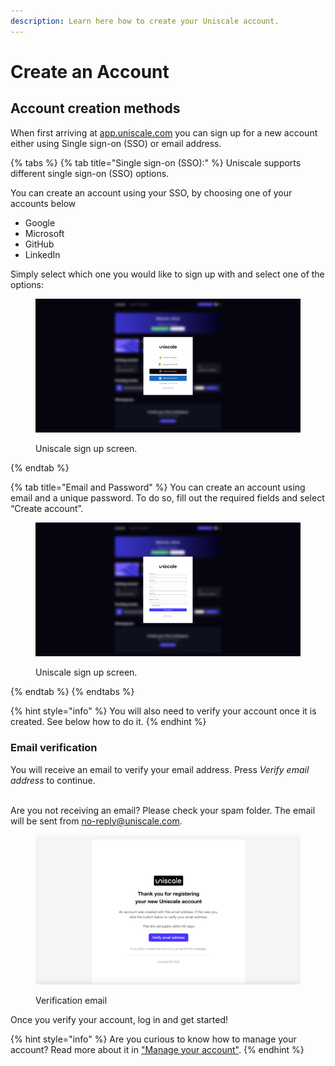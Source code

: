 ```yaml
---
description: Learn here how to create your Uniscale account.
---
```


# Create an Account

## Account creation methods

When first arriving at [app.uniscale.com](http://app.uniscale.com/) you can sign up for a new account either using Single sign-on (SSO) or email address.

{% tabs %}
{% tab title="Single sign-on (SSO):" %}
Uniscale supports different single sign-on (SSO) options.

You can create an account using your SSO, by choosing one of your accounts below

* Google
* Microsoft
* GitHub
* LinkedIn

Simply select which one you would like to sign up with and select one of the options:

<figure><img src="../.gitbook/assets/image (1) (1).png" alt=""><figcaption><p>Uniscale sign up screen.</p></figcaption></figure>
{% endtab %}

{% tab title="Email and Password" %}
You can create an account using email and a unique password. To do so, fill out the required fields and select “Create account”.

<figure><img src="../.gitbook/assets/image (10).png" alt=""><figcaption><p>Uniscale sign up screen.</p></figcaption></figure>
{% endtab %}
{% endtabs %}

{% hint style="info" %}
You will also need to verify your account once it is created. See below how to do it.
{% endhint %}

### **Email verification**

You will receive an email to verify your email address. Press _Verify email address_ to continue.

\
Are you not receiving an email? Please check your spam folder. The email will be sent from [no-reply@uniscale.com](mailto:no-reply@uniscale.com).

<figure><img src="../.gitbook/assets/image (2) (1).png" alt=""><figcaption><p>Verification email</p></figcaption></figure>

Once you verify your account, log in and get started!

{% hint style="info" %}
Are you curious to know how to manage your account? Read more about it in ["Manage your account"](manage-your-account.md).
{% endhint %}
